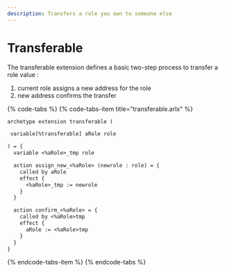 ```yaml
---
description: Transfers a role you own to someone else
---
```


# Transferable

The transferable extension defines a basic two-step process to transfer a role value :

1. current role assigns a new address for the role
2. new address confirms the transfer

{% code-tabs %}
{% code-tabs-item title="transferable.arlx" %}
```ocaml
archetype extension transferable (

 variable[%transferable] aRole role

) = {
  variable <%aRole>_tmp role

  action assign_new_<%aRole> (newrole : role) = {
    called by aRole
    effect {
      <%aRole>_tmp := newrole
    }
  }

  action confirm_<%aRole> = {
    called by <%aRole>tmp
    effect {
      aRole := <%aRole>tmp
    }
  }
}

```
{% endcode-tabs-item %}
{% endcode-tabs %}

